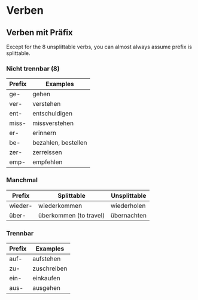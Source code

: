 # Verben

## Verben mit Präfix

Except for the 8 unsplittable verbs, you can almost always assume prefix is splittable.

### Nicht trennbar (8)

| Prefix | Examples            |
| ------ | ------------------- |
| ge-    | gehen               |
| ver-   | verstehen           |
| ent-   | entschuldigen       |
| miss-  | missverstehen       |
| er-    | erinnern            |
| be-    | bezahlen, bestellen |
| zer-   | zerreissen          |
| emp-   | empfehlen           |

### Manchmal

| Prefix  | Splittable             | Unsplittable |
| ------- | ---------------------- | ------------ |
| wieder- | wiederkommen           | wiederholen  |
| über-   | überkommen (to travel) | übernachten  |

### Trennbar

| Prefix | Examples    |
| ------ | ----------- |
| auf-   | aufstehen   |
| zu-    | zuschreiben |
| ein-   | einkaufen   |
| aus-   | ausgehen    |

